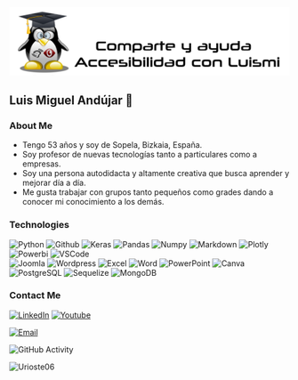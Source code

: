 ![foto](logo_accesibilidad_con_luismi.png)

## Luis Miguel Andújar 👋

### About Me
- Tengo 53 años y soy de Sopela, Bizkaia, España.
- Soy profesor de nuevas tecnologías tanto a particulares como a empresas.
- Soy una persona autodidacta y altamente creativa que busca aprender y mejorar día a día.
- Me gusta trabajar con grupos tanto pequeños como grades dando a conocer mi conocimiento a los demás.

### Technologies
  ![Python](https://img.shields.io/badge/-Python-333333?style=flat&logo=python)
  ![Github](https://img.shields.io/badge/-Git_Hub-333333?style=flat&logo=github)
  ![Keras](https://img.shields.io/badge/-Keras-333333?style=flat&logo=keras)
  ![Pandas](https://img.shields.io/badge/-Pandas-333333?style=flat&logo=pandas)
  ![Numpy](https://img.shields.io/badge/-Numpy-333333?style=flat&logo=numpy)
  ![Markdown](https://img.shields.io/badge/-Markdown-333333?style=flat&logo=markdown)
  ![Plotly](https://img.shields.io/badge/-Plotly-333333?style=flat&logo=plotly)
  ![Powerbi](https://img.shields.io/badge/-Power%20BI-333333?style=flat&logo=powerbi)
  ![VSCode](https://img.shields.io/badge/-VS_Code-333333?style=flat&logo=visualstudiocode)
  <br/>
  ![Joomla](https://img.shields.io/badge/-Joomla-333333?style=flat&logo=joomla)
  ![Wordpress](https://img.shields.io/badge/-Wordpress-333333?style=flat&logo=wordpress)
  ![Excel](https://img.shields.io/badge/-Excel_Avanzado-217346?style=flat&logo=microsoft-excel)
  ![Word](https://img.shields.io/badge/-Word_Avanzado-2B509A?style=flat&logo=microsoft-word)
  ![PowerPoint](https://img.shields.io/badge/-PowerPoint-C13D22?style=flat&logo=microsoft-powerpoint)
  ![Canva](https://img.shields.io/badge/-Canva-333333?style=flat&logo=canva)
  ![PostgreSQL](https://img.shields.io/badge/-PostgreSQL-333333?style=flat&logo=postgresql)
  ![Sequelize](https://img.shields.io/badge/-Sequelize-333333?style=flat&logo=sequelize)
  ![MongoDB](https://img.shields.io/badge/-MongoDB-333333?style=flat&logo=MongoDB)

### Contact Me
<a href="https://www.linkedin.com/in/luismi-andujar"><img alt="LinkedIn" src="https://img.shields.io/badge/LinkedIn-Luismi-blue?style=flat-square&logo=linkedin"></a>
<a href="http://www.youtube.com/@accesibilidadconluismi"><img alt="Youtube" src="https://img.shields.io/badge/Youtube-Accesibilidad%20con%20Luismi-blue?style=flat-square&logo=youtube"></a>
<!--<a href="https://www.tiktok.com/@devmauro_"><img alt="Tiktok" src="https://img.shields.io/badge/Dev Mauro-blue?style=flat-square&logo=tiktok"></a>  -->
<a href="accesibilidadconluismi9@gmail.com"><img alt="Email" src="https://img.shields.io/badge/Gmail-accesibilidadconluismi@gmail.com-blue?style=flat-square&logo=gmail"></a>  

![GitHub Activity](https://github-readme-stats.vercel.app/api?username=Urioste06&show_icons=true)

<p align="left"> <img src="https://komarev.com/ghpvc/?username=urioste06&label=Profile%20views&color=0e75b6&style=flat" alt="Urioste06" /> </p>


<!--
**Urioste06/Urioste06** is a ✨ _special_ ✨ repository because its `README.md` (this file) appears on your GitHub profile.

Here are some ideas to get you started:

- 🔭 I’m currently working on ...
- 🌱 I’m currently learning ...
- 👯 I’m looking to collaborate on ...
- 🤔 I’m looking for help with ...
- 💬 Ask me about ...
- 📫 How to reach me: ...
- 😄 Pronouns: ...
- ⚡ Fun fact: ...
-->
